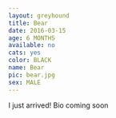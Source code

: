 ```yaml
---
layout: greyhound
title: Bear
date: 2016-03-15
age: 6 MONTHS
available: no
cats: yes
color: BLACK
name: Bear
pic: bear.jpg
sex: MALE
---
```


I just arrived! Bio coming soon
